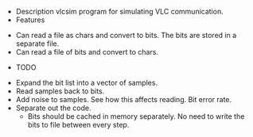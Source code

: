 * Description
vlcsim program for simulating VLC communication.
* Features
- Can read a file as chars and convert to bits. The bits are stored in
  a separate file.
- Can read a file of bits and convert to chars.
* TODO
- Expand the bit list into a vector of samples.
- Read samples back to bits.
- Add noise to samples. See how this affects reading. Bit error rate.
- Separate out the code.
  - Bits should be cached in memory separately. No need to write the
    bits to file between every step.
